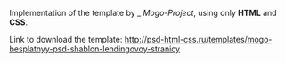 Implementation of the template by _ _Mogo-Project_, using only __HTML__ and __СSS__.

Link to download the template: http://psd-html-css.ru/templates/mogo-besplatnyy-psd-shablon-lendingovoy-stranicy
